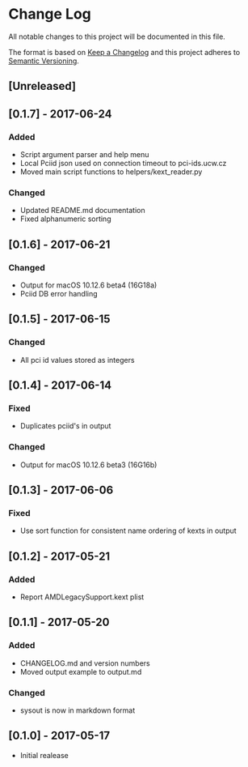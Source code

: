 # Change Log
All notable changes to this project will be documented in this file.

The format is based on [Keep a Changelog](http://keepachangelog.com/)
and this project adheres to [Semantic Versioning](http://semver.org/).

## [Unreleased]

## [0.1.7] - 2017-06-24
### Added
- Script argument parser and help menu
- Local Pciid json used on connection timeout to pci-ids.ucw.cz
- Moved main script functions to helpers/kext_reader.py

### Changed
- Updated README.md documentation
- Fixed alphanumeric sorting

## [0.1.6] - 2017-06-21
### Changed
- Output for macOS 10.12.6 beta4 (16G18a)
- Pciid DB error handling 

## [0.1.5] - 2017-06-15
### Changed
- All pci id values stored as integers

## [0.1.4] - 2017-06-14
### Fixed
- Duplicates pciid's in output

### Changed
- Output for macOS 10.12.6 beta3 (16G16b)

## [0.1.3] - 2017-06-06
### Fixed
- Use sort function for consistent name ordering of kexts in output

## [0.1.2] - 2017-05-21
### Added
- Report AMDLegacySupport.kext plist

## [0.1.1] - 2017-05-20
### Added
- CHANGELOG.md and version numbers
- Moved output example to output.md

### Changed
- sysout is now in markdown format

## [0.1.0] - 2017-05-17
- Initial realease
